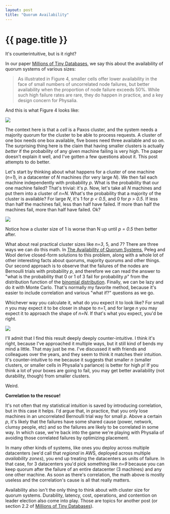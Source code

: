 ```yaml
---
layout: post
title: "Quorum Availability"
---
```


{{ page.title }}
================

<p class="meta">It's counterintuitive, but is it right?</p>

In our paper [Millions of Tiny Databases](https://www.usenix.org/conference/nsdi20/presentation/brooker), we say this about the availability of quorum systems of various sizes:

> As illustrated in Figure 4, smaller cells offer lower availability in the face of small numbers of uncorrelated node failures, but better availability when the proportion of node failure exceeds 50%. While such high failure rates are rare, they do happen in practice, and a key design concern for Physalia.

And this is what Figure 4 looks like:

![](https://mbrooker-blog-images.s3.amazonaws.com/mtb_fig_4.png)

The context here is that a *cell* is a Paxos cluster, and the system needs a majority quorum for the cluster to be able to process requests. A cluster of one box needs one box available, five boxes need three available and so on. The surprising thing here is the claim that having smaller clusters is actually *better* if the probability of any given machine failing is very high. The paper doesn't explain it well, and I've gotten a few questions about it. This post attempts to do better.

Let's start by thinking about what happens for a cluster of one machine (*n=1*), in a datacenter of *N* machines (for very large *N*). We then fail each machine independently with probability *p*. What is the probability that our one machine failed? That's trivial: it's *p*. Now, let's take all *N* machines and put them into a cluster of *n=N*. What's the probability that a majority of the cluster is available? For large *N*, it's 1 for *p < 0.5*, and 0 for *p > 0.5*. If less than half the machines fail, less than half have failed. If more than half the machines fail, more than half have failed. Ok?

![](https://mbrooker-blog-images.s3.amazonaws.com/quorum_avail_a.png)

Notice how a cluster size of 1 is worse than N up until *p = 0.5* then better after.

What about real practical cluster sizes like *n=3*, 5, and 7? There are three ways we can do this math. In [The Availability of Quorum Systems](http://citeseerx.ist.psu.edu/viewdoc/download?doi=10.1.1.38.5629&rep=rep1&type=pdf), Peleg and Wool derive closed-form solutions to this problem, along with a whole lot of other interesting facts about quorums, majority quorums and other things. Our second approach is to observe that the failures of the nodes are Bernoulli trials with probability *p*, and therefore we can read the answer to "what is the probability that 0 or 1 of 3 fail for probability *p*" from the distribution function of the [binomial distribution](https://en.wikipedia.org/wiki/Binomial_distribution). Finally, we can be lazy and do it with Monte Carlo. That's normally my favorite method, because it's easier to include correlation and various "what if?" questions as we go.

Whichever way you calculate it, what do you expect it to look like? For small *n* you may expect it to be closer in shape to *n=1*, and for large *n* you may expect it to approach the shape of *n=N*. If that's what you expect, you'd be right.

![](https://mbrooker-blog-images.s3.amazonaws.com/quorum_avail_a.png)

I'll admit that I find this result deeply deeply counter-intuitive. I think it's right, because I've approached it multiple ways, but it still kind of bends my mind a little. That may just be me. I've discussed it with friends and colleagues over the years, and they seem to think it matches their intuition. It's counter-intuitive to me because it suggests that smaller *n* (smaller clusters, or smaller cells in Physalia's parlance) is better for high *p*! If you think a lot of your boxes are going to fail, you may get better availability (not durability, though) from smaller clusters.

Weird.

**Correlation to the rescue!**

It's not often that my statistical intuition is saved by introducing correlation, but in this case it helps. I'd argue that, in practice, that you only lose machines in an uncorrelated Bernoulli trial way for small *p*. Above a certain *p*, it's likely that the failures have some shared cause (power, network, clumsy people, etc) and so the failures are likely to be correlated in some way. In which case, we're back into the game we're playing with Physalia of avoiding those correlated failures by optimizing placement.

In many other kinds of systems, like ones you deploy across multiple datacenters (we'd call that *regional* in AWS, deployed across multiple *availability zones*), you end up treating the datacenters as units of failure. In that case, for 3 datacenters you'd pick something like *n=9* because you can keep quorum after the failure of an entire datacenter (3 machines) and any one other machine. As soon as there's correlation, the math above is mostly useless and the correlation's cause is all that really matters.

Availability also isn't the only thing to think about with cluster size for quorum systems. Durability, latency, cost, operations, and contention on leader election also come into play. Those are topics for another post (or section 2.2 of [Millions of Tiny Databases](https://www.usenix.org/conference/nsdi20/presentation/brooker)).